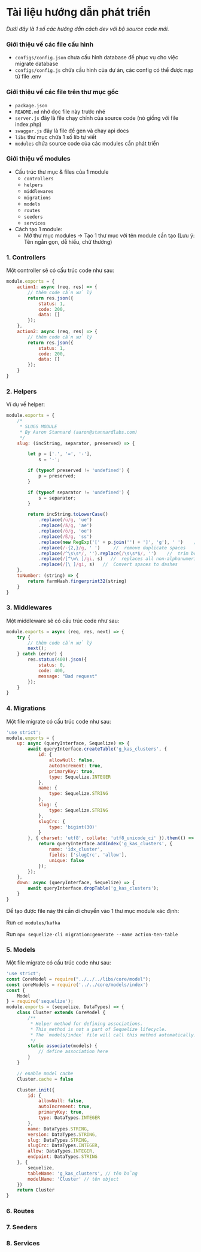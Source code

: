 # **Tài liệu hướng dẫn phát triển**

_Dưới đây là 1 số các hướng dẫn cách dev với bộ source code mới._

###  **Giới thiệu về các file cấu hình**
   * `configs/config.json` chưa cấu hình database để phục vụ cho việc migrate database
   * `configs/config.js` chứa cầu hình của dự án, các config có thể được nạp từ file .env
   

### **Giới thiệu về các file trên thư mục gốc**
   * `package.json`
   * `README.md` nhớ đọc file này trước nhé
   * `server.js` đây là file chạy chính của source code (nó giống với file index.php)
   * `swagger.js` đây là file để gen và chạy api docs
   * `libs` thư mục chứa 1 số lib tự viết
   * `modules` chứa source code của các modules cần phát triển 


### **Giới thiệu về modules**

   * Cấu trúc thư mục & files của 1 module
     * `controllers`
     * `helpers`
     * `middlewares`
     * `migrations`
     * `models`
     * `routes`
     * `seeders`
     * `services`
   * Cách tạo 1 module:
     * Mở thư mục modules -> Tạo 1 thư mục với tên module cần tạo (Lưu ý: Tên ngắn gọn, dễ hiểu, chữ thường)

### 1. Controllers

Một controller sẽ có cấu trúc code như sau:
```js
module.exports = {
    action1: async (req, res) => {
        // thêm code cần xử lý
        return res.json({
            status: 1,
            code: 200,
            data: []
        });
    },
    action2: async (req, res) => {
        // thêm code cần xử lý
        return res.json({
            status: 1,
            code: 200,
            data: []
        });
    }
}
```

### 2. Helpers

Ví dụ về helper:
```js
module.exports = {
    /*
     * SLUGS MODULE
     * By Aaron Stannard (aaron@stannardlabs.com)
     */
    slug: (incString, separator, preserved) => {

        let p = ['.', '=', '-'],
            s = '-';

        if (typeof preserved != 'undefined') {
            p = preserved;
        }

        if (typeof separator != 'undefined') {
            s = separator;
        }

        return incString.toLowerCase()
            .replace(/ü/g, 'ue')
            .replace(/ä/g, 'ae')
            .replace(/ö/g, 'oe')
            .replace(/ß/g, 'ss')
            .replace(new RegExp('[' + p.join('') + ']', 'g'), ' ')    //  replace preserved characters with spaces
            .replace(/-{2,}/g, ' ')     //  remove duplicate spaces
            .replace(/^\s\s*/, '').replace(/\s\s*$/, '')    //  trim both sides of string
            .replace(/[^\w\ ]/gi, s)   //  replaces all non-alphanumeric with empty string
            .replace(/[\ ]/gi, s)   //  Convert spaces to dashes
    },
    toNumber: (string) => {
        return farmHash.fingerprint32(string)
    }
}
```

### 3. Middlewares

Một middleware sẽ có cấu trúc code như sau:
```js
module.exports = async (req, res, next) => {
    try {
        // thêm code cần xử lý
        next();
    } catch (error) {
        res.status(400).json({
            status: 0,
            code: 400,
            message: "Bad request"
        });
    }
}
```

### 4. Migrations

Một file migrate có cấu trúc code như sau:
```js
'use strict';
module.exports = {
    up: async (queryInterface, Sequelize) => {
        await queryInterface.createTable('g_kas_clusters', {
            id: {
                allowNull: false,
                autoIncrement: true,
                primaryKey: true,
                type: Sequelize.INTEGER
            }, 
            name: {
                type: Sequelize.STRING
            },
            slug: {
                type: Sequelize.STRING
            },
            slugCrc: {
                type: 'bigint(30)'
            }
        }, { charset: 'utf8', collate: 'utf8_unicode_ci' }).then(() => {
            return queryInterface.addIndex('g_kas_clusters', {
                name: 'idx_cluster',
                fields: ['slugCrc', 'allow'],
                unique: false
            });
        });
    },
    down: async (queryInterface, Sequelize) => {
        await queryInterface.dropTable('g_kas_clusters');
    }
}
```

Để tạo được file này thì cần di chuyển vào 1 thư mục module xác định:

Run `cd modules/kafka`

Run `npx sequelize-cli migration:generate --name action-ten-table`

### 5. Models

Một file migrate có cấu trúc code như sau:

```js
'use strict';
const CoreModel = require("../../../libs/core/model");
const coreModels = require('../../core/models/index')
const {
    Model
} = require('sequelize');
module.exports = (sequelize, DataTypes) => {
    class Cluster extends CoreModel {
        /**
         * Helper method for defining associations.
         * This method is not a part of Sequelize lifecycle.
         * The `models/index` file will call this method automatically.
         */
        static associate(models) {
            // define association here
        }
    }

    // enable model cache
    Cluster.cache = false

    Cluster.init({
        id: {
            allowNull: false,
            autoIncrement: true,
            primaryKey: true,
            type: DataTypes.INTEGER
        },
        name: DataTypes.STRING,
        version: DataTypes.STRING,
        slug: DataTypes.STRING,
        slugCrc: DataTypes.INTEGER,
        allow: DataTypes.INTEGER,
        endpoint: DataTypes.STRING
    }, {
        sequelize,
        tableName: 'g_kas_clusters', // tên bảng
        modelName: 'Cluster' // tên object
    })
    return Cluster
}
```

### 6. Routes

### 7. Seeders

### 8. Services
